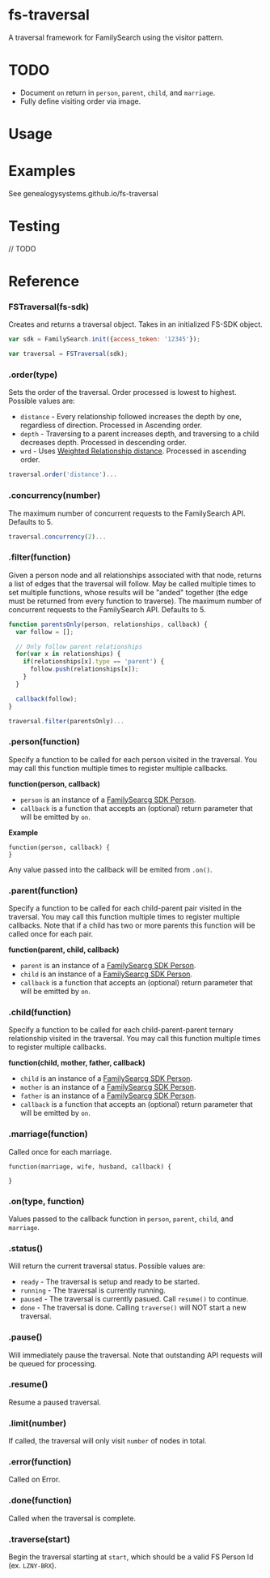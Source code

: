 # fs-traversal
A traversal framework for FamilySearch using the visitor pattern.

# TODO

* Document `on` return in `person`, `parent`, `child`, and `marriage`.
* Fully define visiting order via image.

# Usage

# Examples
See genealogysystems.github.io/fs-traversal

# Testing
// TODO

# Reference

### FSTraversal(fs-sdk)
Creates and returns a traversal object. Takes in an initialized FS-SDK object.
````javascript
var sdk = FamilySearch.init({access_token: '12345'});

var traversal = FSTraversal(sdk);
````



### .order(type)
Sets the order of the traversal. Order processed is lowest to highest. Possible values are:

* `distance` - Every relationship followed increases the depth by one, regardless of direction. Processed in Ascending order.
* `depth` - Traversing to a parent increases depth, and traversing to a child decreases depth. Processed in descending order.
* `wrd` - Uses [Weighted Relationship distance](http://fht.byu.edu/prev_workshops/workshop13/papers/baker-beyond-fhtw2013.pdf). Processed in ascending order.

````javascript
traversal.order('distance')...
````



### .concurrency(number)
The maximum number of concurrent requests to the FamilySearch API. Defaults to 5.
````javascript
traversal.concurrency(2)...
````



### .filter(function)
Given a person node and all relationships associated with that node, returns a list of edges that the traversal will follow.
May be called multiple times to set multiple functions, whose results will be "anded" together (the edge must be returned from every function to traverse).
The maximum number of concurrent requests to the FamilySearch API. Defaults to 5.
````javascript
function parentsOnly(person, relationships, callback) {
  var follow = [];

  // Only follow parent relationships
  for(var x in relationships) {
    if(relationships[x].type == 'parent') {
      follow.push(relationships[x]);
    }
  }

  callback(follow);
}

traversal.filter(parentsOnly)...
````



### .person(function)
Specify a function to be called for each person visited in the traversal. You may call this function multiple times to register multiple callbacks.

**function(person, callback)**

* `person` is an instance of a [FamilySearcg SDK Person](http://rootsdev.org/familysearch-javascript-sdk/#/api/person.types:constructor.Person).
* `callback` is a function that accepts an (optional) return parameter that will be emitted by `on`.

**Example**

````javscript
function(person, callback) {
}
````
Any value passed into the callback will be emited from `.on()`.



### .parent(function)
Specify a function to be called for each child-parent pair visited in the traversal. You may call this function multiple times to register multiple callbacks. Note that if a child has two or more parents this function will be called once for each pair.

**function(parent, child, callback)**

* `parent` is an instance of a [FamilySearcg SDK Person](http://rootsdev.org/familysearch-javascript-sdk/#/api/person.types:constructor.Person).
* `child` is an instance of a [FamilySearcg SDK Person](http://rootsdev.org/familysearch-javascript-sdk/#/api/person.types:constructor.Person).
* `callback` is a function that accepts an (optional) return parameter that will be emitted by `on`.



### .child(function)
Specify a function to be called for each child-parent-parent ternary relationship visited in the traversal. You may call this function multiple times to register multiple callbacks.

**function(child, mother, father, callback)**

* `child` is an instance of a [FamilySearcg SDK Person](http://rootsdev.org/familysearch-javascript-sdk/#/api/person.types:constructor.Person).
* `mother` is an instance of a [FamilySearcg SDK Person](http://rootsdev.org/familysearch-javascript-sdk/#/api/person.types:constructor.Person).
* `father` is an instance of a [FamilySearcg SDK Person](http://rootsdev.org/familysearch-javascript-sdk/#/api/person.types:constructor.Person).
* `callback` is a function that accepts an (optional) return parameter that will be emitted by `on`.



### .marriage(function)
Called once for each marriage.
````javscript
function(marriage, wife, husband, callback) {
  
}
````

### .on(type, function)
Values passed to the callback function in `person`, `parent`, `child`, and `marriage`.



### .status()
Will return the current traversal status. Possible values are:

* `ready` - The traversal is setup and ready to be started.
* `running` - The traversal is currently running.
* `paused` - The traversal is currently pasued. Call `resume()` to continue.
* `done` - The traversal is done. Calling `traverse()` will NOT start a new traversal.



### .pause()
Will immediately pause the traversal. Note that outstanding API requests will be queued for processing.



### .resume()
Resume a paused traversal.



### .limit(number)
If called, the traversal will only visit `number` of nodes in total.



### .error(function)
Called on Error.



### .done(function)
Called when the traversal is complete.



### .traverse(start)
Begin the traversal starting at `start`, which should be a valid FS Person Id (ex. `LZNY-BRX`).
